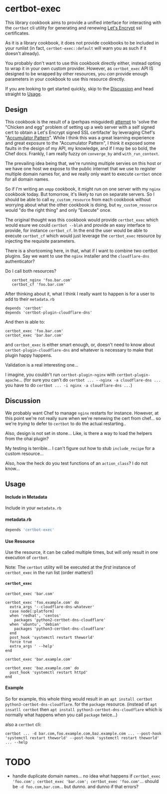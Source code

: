 # certbot-exec

This library cookbook aims to provide a unified interface for interacting with the `certbot` cli utility for generating and renewing [Let's Encrypt](https://letsencrypt.org/) ssl certificates.

As it is a library cookbook, it does not provide cookbooks to be included in your runlist (in fact, `certbot-exec::default` will warn you as such if it doesn't already).

You probably don't want to use this cookbook directly either, instead opting to wrap it in your own custom provider.  However, as `certbot_exec` API IS designed to be wrapped by other resources, you _can_ provide enough parameters in your cookbook to use this resource directly.

If you are looking to get started quickly, skip to the [Discussion](##Discussion) and head straight to [Usage](##Usage).

## Design

This cookbook is the result of a (perhpas misguided) [attempt](https://github.com/qubitrenegade/certbot-exec/tree/c82a257dde8c7edca706b499f205485295a49be4) to 'solve the  "Chicken and egg" problem of setting up a web server with a self signed cert to obtain a Let's Encrypt signed SSL certifacte' by leveraging Chef's "[Accumulator Pattern](https://blog.dnsimple.com/2017/10/chef-accumulators/)".  While I think this was a great learning experience and great exposure to the "Accumulator Pattern", I think it exposed some faults in the design of my API, my knowledge, and if I may be so bold, the Chef docs.  Frankly, I am really fuzzy on `converge_by` and `with_run_context`.

The prevailing idea being that, we're running multiple servies on this host or we have one host we expose to the public internet that we use to register multiple domain names for, and we really only want to execute `certbot` once for all domain names.

So if I'm writing an `xmpp` cookbook, it might run on one server with my `nginx` cookbook today.  But tomorrow, it's likely to run on separate servers.  So I should be able to call `my_custom_resource` from each cookbook without worrying about what the other cookbook is doing, but `my_custom_resource` would "do the right thing" and only "Execute" once.

The original thought was this cookbook would provide `certbot_exec` which would esure we could `certbot --blah` and provide an easy interface to provide, for instance `certbot_cf`.  In the end the user would be able to execute `certbot_cf` which would just leverage the `certbot_exec` resource by injecting the requisite parameters.

There is a shortcoming here, in that, what if I want to combine two certbot plugins.  Say we want to use the `nginx` installer and the `cloudflare-dns` authenticator?

Do I call both resources?

```
   certbot_nginx 'foo.bar.com'
   certbot_cf 'foo.bar.com'
```

After thinking about it, what I think I really want to happen is for a user to add to their `metadata.rb`

```
depends 'certbot'
depends 'certbot-plugin-cloudflare-dns'
```

And then is able to:

```
certbot_exec 'foo.bar.com'
certbot_exec 'bar.bar.com'
```

and `certbot_exec` is either smart enough, or, doesn't need to know about `certbot-plugin-cloudflare-dns` and whatever is necessary to make that plugin happy happens.

Validation is a real interesting one...

I imagine, you couldn't run `certbot-plugin-nginx` with `certbot-plugin-apache`...  (for sure you can't do `certbot ... --nginx -a cloudflare-dns ...` you have to do `certbot ... -i nginx -a cloudflare-dns ...`)


## Discussion

We probably want Chef to manage `nginx` restarts for instance.  However, at this point we're not really sure when we're renewing the cert from chef... so we're _trying_ to defer to `certbot` to do the actual restarting..

Also, design is not set in stone...  Like, is there a way to load the helpers from the ohai plugin?

My testing is terrible...  I can't figure out how to stub `include_recipe` for a custom resource...

Also, how the heck do you test functions of an `action_class`?  I do not know...

## Usage

#### Include in Metadata

Include in your `metadata.rb`

#### metadata.rb

```ruby
depends 'certbot-exec'
```

#### Use Resource

Use the resource, it can be called multiple times, but will only result in one execution of `certbot`.

Note: The `certbot` utility will be executed at the _first_ instance of `certbot_exec` in the run list (order matters!)

#### `certbot_exec`

```
certbot_exec 'bar.com'

certbot_exec 'foo.example.com' do
  extra_args '--cloudflare-dns-whatever'
  case node[:platform]
  when 'redhat', 'centos'
    packages 'python2-certbot-dns-cloudflare'
  when 'ubuntu', 'debian'
    packages 'python3-certbot-dns-cloudflare'
  end
  post_hook 'systemctl restart theworld'
  force true
  extra_args ' --help'
end

certbot_exec 'bar.example.com'

certbot_exec 'baz.example.com' do
  post_hook 'systemctl restart httpd'
end
```

#### Example

So for example, this whole thing would result in an `apt install certbot python3-certbot-dns-cloudflare`. for the `package` resource. (instead of `apt insatll certbot` then `apt install python3-certbot-dns-cloudflare` which is normally what happens when you call `package` twice...)

also a `certbot` cli:

```
certbot ... -d bar.com,foo.example.com,baz.example.com ... --post-hook 'systemctl restart theworld' --post-hook 'systemctl restart theworld' ... --help
```

# TODO

* handle duplicate domain names... no idea what happens if `certbot_exec 'foo.com'; certbot_exec 'bar.com'; certbot_exec 'foo.com'`... should be `-d foo.com,bar.com`... but dunno.  and dunno if that errors?